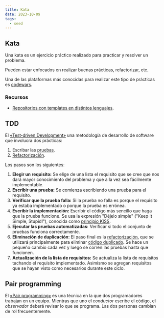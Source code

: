 ```yaml
---
title: Kata
date: 2023-10-09
tags:
  - seed
---
```


## Kata
Una kata es un ejercicio práctico realizado para practicar y resolver un problema.

Pueden estar enfocados en realizar buenas prácticas, refactorizar, etc.

Una de las plataformas más conocidas para realizar este tipo de prácticas es [codewars](https://codewars.com).

### Recursos
* [Repositorios con templates en distintos lenguajes](https://github.com/lean-mind/coding-dojo-templates).

## TDD
El [«Test-driven Development»](https://es.wikipedia.org/wiki/Desarrollo_guiado_por_pruebas) una metodología de desarrollo de software que involucra dos prácticas:

1. Escribar las [pruebas](https://es.wikipedia.org/wiki/Prueba_unitaria).
2. [Refactorización](https://es.wikipedia.org/wiki/Refactorizaci%C3%B3n).

Los pasos son los siguientes:

1. **Elegir un requisito:** Se elige de una lista el requisito que se cree que nos dará mayor conocimiento del problema y que a la vez sea fácilmente implementable.
2. **Escribir una prueba:** Se comienza escribiendo una prueba para el requisito.
3. **Verificar que la prueba falla:** Si la prueba no falla es porque el requisito ya estaba implementado o porque la prueba es errónea.
4. **Escribir la implementación:** Escribir el código más sencillo que haga que la prueba funcione. Se usa la expresión "Déjelo simple" ("Keep It Simple, Stupid!"), conocida como [principio KISS](https://es.wikipedia.org/wiki/Principio_KISS "Principio KISS").
5. **Ejecutar las pruebas automatizadas:** Verificar si todo el conjunto de pruebas funciona correctamente.
6. **Eliminación de duplicación:** El paso final es la [refactorización](https://es.wikipedia.org/wiki/Refactorizaci%C3%B3n "Refactorización"), que se utilizará principalmente para eliminar [código duplicado](https://es.wikipedia.org/wiki/C%C3%B3digo_duplicado "Código duplicado"). Se hace un pequeño cambio cada vez y luego se corren las pruebas hasta que funcionen.
7. **Actualización de la lista de requisitos:** Se actualiza la lista de requisitos tachando el requisito implementado. Asimismo se agregan requisitos que se hayan visto como necesarios durante este ciclo.

## Pair programming
El [«Pair programming»](https://es.wikipedia.org/wiki/Programaci%C3%B3n_en_pareja) es una técnica en la que dos programadores trabajan en un equipo. Mientras que uno el *conductor* escribe el código, el *observador* deberá revisar lo que se programa. Las dos personas cambian de rol frecuentemente.
